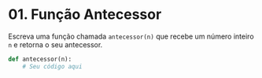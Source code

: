 # 01. Função Antecessor

Escreva uma função chamada `antecessor(n)` que recebe um número inteiro `n` e retorna o seu antecessor.

```python
def antecessor(n):
    # Seu código aqui
```

